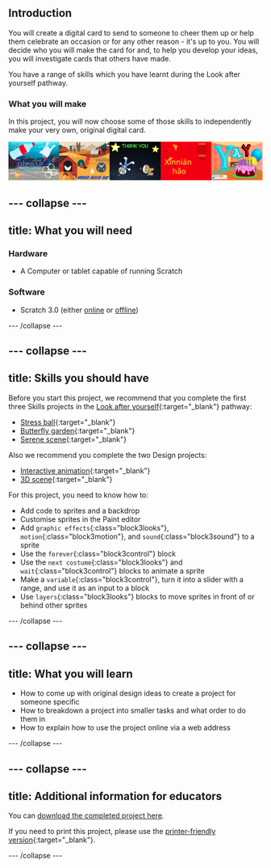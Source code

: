 ## Introduction

You will create a digital card to send to someone to cheer them up or help them celebrate an occasion or for any other reason - it's up to you. You will decide who you will make the card for and, to help you develop your ideas, you will investigate cards that others have made.

You have a range of skills which you have learnt during the Look after yourself pathway.

### What you will make

In this project, you will now choose some of those skills to independently make your very own, original digital card.

![Complete project](images/showcase_static.png)

--- collapse ---
---
title: What you will need
---
### Hardware

+ A Computer or tablet capable of running Scratch

### Software

+ Scratch 3.0 (either [online](http://rpf.io/scratchon) or [offline](http://rpf.io/scratchoff))

--- /collapse ---

--- collapse ---
---
title: Skills you should have
---
Before you start this project, we recommend that you complete the first three Skills projects in the [Look after yourself](https://projects.raspberrypi.org/en/pathways/look-after-yourself){:target="_blank"} pathway: 
+ [Stress ball](https://projects.raspberrypi.org/en/projects/stress-ball){:target="_blank"}
+ [Butterfly garden](https://projects.raspberrypi.org/en/projects/butterfly-garden){:target="_blank"}
+ [Serene scene](https://projects.raspberrypi.org/en/projects/serene-scene){:target="_blank"}

Also we recommend you complete the two Design projects:
+ [Interactive animation](https://projects.raspberrypi.org/en/projects/interactive-animation){:target="_blank"}
+ [3D scene](https://projects.raspberrypi.org/en/projects/3d-scene){:target="_blank"}

For this project, you need to know how to:  
+ Add code to sprites and a backdrop
+ Customise sprites in the Paint editor
+ Add `graphic effects`{:class="block3looks"}, `motion`{:class="block3motion"}, and `sound`{:class="block3sound"} to a sprite
+ Use the `forever`{:class="block3control"} block
+ Use the `next costume`{:class="block3looks"} and `wait`{:class="block3control"} blocks to animate a sprite
+ Make a `variable`{:class="block3control"}, turn it into a slider with a range, and use it as an input to a block
+ Use `layers`{:class="block3looks"} blocks to move sprites in front of or behind other sprites

--- /collapse ---

--- collapse ---
---
title: What you will learn
---

+ How to come up with original design ideas to create a project for someone specific
+ How to breakdown a project into smaller tasks and what order to do them in
+ How to explain how to use the project online via a web address

--- /collapse ---

--- collapse ---
---
title: Additional information for educators
---

You can [download the completed project here](https://rpf.io/p/en/digital-card-get).

If you need to print this project, please use the [printer-friendly version](https://projects.raspberrypi.org/en/projects/digital-card/print){:target="_blank"}.

--- /collapse ---
